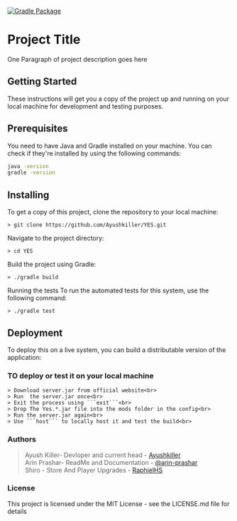 [![Gradle Package](https://github.com/Eradication-Mindustry/YES/actions/workflows/gradle-publish.yml/badge.svg)](https://github.com/Eradication-Mindustry/YES/actions/workflows/gradle-publish.yml)
# Project Title

One Paragraph of project description goes here

## Getting Started

These instructions will get you a copy of the project up and running on your local machine for development and testing purposes.

## Prerequisites

You need to have Java and Gradle installed on your machine. You can check if they're installed by using the following commands:

```sh
java -version
gradle -version
```

## Installing
To get a copy of this project, clone the repository to your local machine:
```
> git clone https://github.com/Ayushkiller/YES.git
```

Navigate to the project directory:
```
> cd YES
```

Build the project using Gradle:
```
> ./gradle build
```

Running the tests
To run the automated tests for this system, use the following command:
```
> ./gradle test
```
## Deployment
To deploy this on a live system, you can build a distributable version of the application:

### TO deploy or test it on your local machine
```
> Download server.jar from official website<br>
> Run  the server.jar once<br>
> Exit the process using ```exit```<br>
> Drop The Yes.*.jar file into the mods folder in the config<br>
> Run the server.jar again<br>
> Use ```host``` to locally host it and test the build<br> 
```
<!-- ### Contributing
Please read CONTRIBUTING.md for details on our code of conduct, and the process for submitting pull requests to us. -->

### Authors
> Ayush Killer- Devloper and current head - [Ayushkiller](https://github.com/Ayushkiller)<br>
> Arin Prashar-  ReadMe and Documentation -  [@arin-prashar](https://github.com/arin-prashar)<br> 
> Shiro - Store And Player Upgrades - [RaphielHS](https://github.com/RaphielHS)
### License
This project is licensed under the MIT License - see the LICENSE.md file for details

